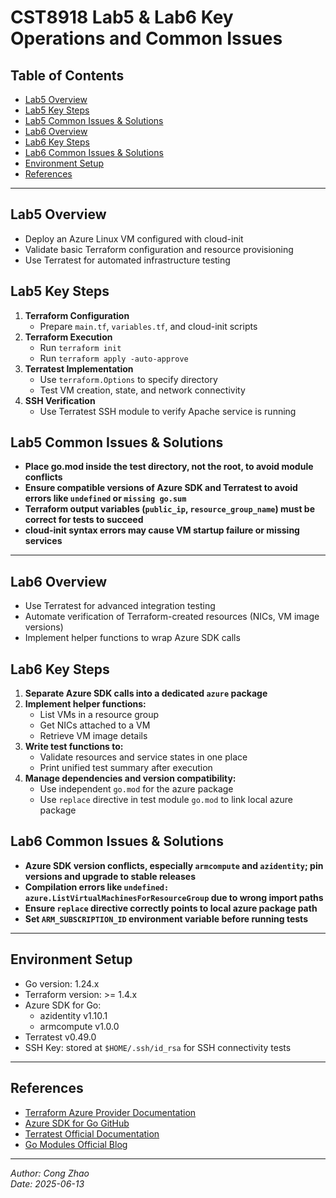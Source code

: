 # CST8918 Lab5 & Lab6 Key Operations and Common Issues

## Table of Contents
- [Lab5 Overview](#lab5-overview)
- [Lab5 Key Steps](#lab5-key-steps)
- [Lab5 Common Issues & Solutions](#lab5-common-issues--solutions)
- [Lab6 Overview](#lab6-overview)
- [Lab6 Key Steps](#lab6-key-steps)
- [Lab6 Common Issues & Solutions](#lab6-common-issues--solutions)
- [Environment Setup](#environment-setup)
- [References](#references)

---

## Lab5 Overview
- Deploy an Azure Linux VM configured with cloud-init
- Validate basic Terraform configuration and resource provisioning
- Use Terratest for automated infrastructure testing

## Lab5 Key Steps
1. **Terraform Configuration**
   - Prepare `main.tf`, `variables.tf`, and cloud-init scripts
2. **Terraform Execution**
   - Run `terraform init`
   - Run `terraform apply -auto-approve`
3. **Terratest Implementation**
   - Use `terraform.Options` to specify directory
   - Test VM creation, state, and network connectivity
4. **SSH Verification**
   - Use Terratest SSH module to verify Apache service is running

## Lab5 Common Issues & Solutions
- **Place go.mod inside the test directory, not the root, to avoid module conflicts**
- **Ensure compatible versions of Azure SDK and Terratest to avoid errors like `undefined` or `missing go.sum`**
- **Terraform output variables (`public_ip`, `resource_group_name`) must be correct for tests to succeed**
- **cloud-init syntax errors may cause VM startup failure or missing services**

---

## Lab6 Overview
- Use Terratest for advanced integration testing
- Automate verification of Terraform-created resources (NICs, VM image versions)
- Implement helper functions to wrap Azure SDK calls

## Lab6 Key Steps
1. **Separate Azure SDK calls into a dedicated `azure` package**
2. **Implement helper functions:**
   - List VMs in a resource group
   - Get NICs attached to a VM
   - Retrieve VM image details
3. **Write test functions to:**
   - Validate resources and service states in one place
   - Print unified test summary after execution
4. **Manage dependencies and version compatibility:**
   - Use independent `go.mod` for the azure package
   - Use `replace` directive in test module `go.mod` to link local azure package

## Lab6 Common Issues & Solutions
- **Azure SDK version conflicts, especially `armcompute` and `azidentity`; pin versions and upgrade to stable releases**
- **Compilation errors like `undefined: azure.ListVirtualMachinesForResourceGroup` due to wrong import paths**
- **Ensure `replace` directive correctly points to local azure package path**
- **Set `ARM_SUBSCRIPTION_ID` environment variable before running tests**

---

## Environment Setup
- Go version: 1.24.x
- Terraform version: >= 1.4.x
- Azure SDK for Go:
  - azidentity v1.10.1
  - armcompute v1.0.0
- Terratest v0.49.0
- SSH Key: stored at `$HOME/.ssh/id_rsa` for SSH connectivity tests

---

## References
- [Terraform Azure Provider Documentation](https://registry.terraform.io/providers/hashicorp/azurerm/latest/docs)
- [Azure SDK for Go GitHub](https://github.com/Azure/azure-sdk-for-go)
- [Terratest Official Documentation](https://terratest.gruntwork.io/docs/)
- [Go Modules Official Blog](https://go.dev/blog/using-go-modules)

---

*Author: Cong Zhao  
Date: 2025-06-13*

